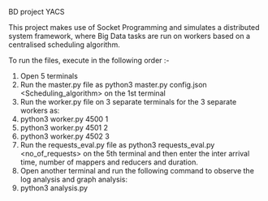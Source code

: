 BD project YACS

This project makes use of Socket Programming and simulates a distributed system framework, where Big Data tasks are run on workers based on a
centralised scheduling algorithm.

To run the files, execute in the following order :-

1. Open 5 terminals 
2. Run the master.py file as python3 master.py config.json <Scheduling_algorithm> on the 1st terminal
3. Run the worker.py file on 3 separate terminals for the 3 separate workers as: 
4. python3 worker.py 4500 1
5. python3 worker.py 4501 2
6. python3 worker.py 4502 3
7. Run the requests_eval.py file as python3 requests_eval.py <no_of_requests> on the 5th terminal and then enter the inter arrival time, number of mappers and reducers and duration.
8. Open another terminal and run the following command to observe the log analysis and graph analysis:
9. python3 analysis.py 

